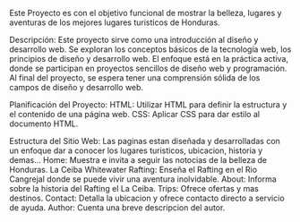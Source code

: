 Este Proyecto es con el objetivo funcional de mostrar la belleza, lugares y aventuras de los mejores lugares turisticos de Honduras.

Descripción:
Este proyecto sirve como una introducción al diseño y desarrollo web.
Se exploran los conceptos básicos de la tecnología web, los principios de diseño y desarrollo web.
El enfoque está en la práctica activa, donde se participan en proyectos sencillos de diseño web y programación.
Al final del proyecto, se espera tener una comprensión sólida de los campos de diseño y desarrollo web.

Planificación del Proyecto:
HTML: Utilizar HTML para definir la estructura y el contenido de una página web.
CSS: Aplicar CSS para dar estilo al documento HTML.

Estructura del Sitio Web: Las paginas estan diseñada y desarrolladas con un enfoque dar a conocer los lugares turisticos, ubicacion, historia y demas...
Home: Muestra e invita a seguir las notocias de la belleza de Honduras.
La Ceiba Whitewater Rafting: Enseña el Rafting en el Rio Cangrejal donde se puede vivir una aventura inolvidable.
About: Informa sobre la historia del Rafting el La Ceiba.
Trips: Ofrece ofertas y mas destinos.
Contact: Detalla la ubicacion y ofrece contacto directo a servicio de ayuda.
Author: Cuenta una breve descripcion del autor.
